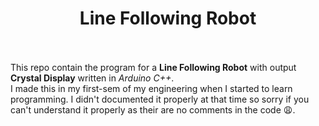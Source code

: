 # <div align="center">Line Following Robot</div><br/>
This repo contain the program for a <b>Line Following Robot</b> with output <b>Crystal Display</b> written in *Arduino C++*.<br/>
I made this in my first-sem of my engineering when I started to learn programming. I didn't documented it properly at that time so sorry if you can't understand it properly as their are no comments in the code :weary:.
